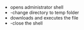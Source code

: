 - opens administrator shell
- -change directory to temp folder
- downloads and executes the file 
- -close the shell
